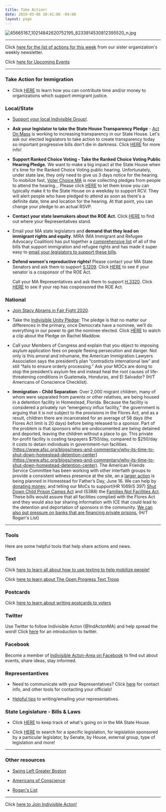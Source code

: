 ```yaml
---
title: Take Action!
date: 2019-05-06 10:41:00 -04:00
layout: page
---
```


![45665167_10214842620752195_8233914530812395520_n.jpg](/uploads/45665167_10214842620752195_8233914530812395520_n.jpg)

---

Click [here for the list of actions for this week](https://docs.google.com/document/d/1c9noDp4crDN3kzDnXp6owDDsxNlR2XBBRXVmY0e4UxQ/edit?ts=5a5e9634) from our sister organization's weekly newsletter.

Click [here for Upcoming Events](http://www.indivisibleacton.org/events/upcoming-events.html)

---

### Take Action for Immigration

* Click [HERE](http://www.indivisibleacton.org/events/support-immigration-justice.html) to learn how you can contribute time and/or money to organizations which support immigrant justice.

### Local/State

* [Support your local Indivisible Group!](http://www.indivisibleacton.org/2019/09/17/support-your-local-indivisible-group.html). 
 
* **Ask your legislator to take the State House Transparency Pledge** - [Act On Mass](https://www.actonmass.org/?fbclid=IwAR2cSOj7LMK6jSofTR_6L1eEY2hRU1RsRm9lEmXC2r6jMfsPUy8jjzELYrU) is working to increasing transparency in our State House.  Let's ask our elected legislators to take action to create transparency today so important progressive bills don’t die in darkness. Click [HERE](https://www.actonmass.org/pledge?fbclid=IwAR2cSOj7LMK6jSofTR_6L1eEY2hRU1RsRm9lEmXC2r6jMfsPUy8jjzELYrU) for more info!  
 
* **Support Ranked Choice Voting - Take the Ranked Choice Voting Public Hearing Pledge.** We want to make a big impact at the State House when it's time for the Ranked Choice Voting public hearing. Unfortunately, under state law, they only need to give us 3 days notice for the hearing. To mobilize fast, [Voter Choice MA](https://u1584542.ct.sendgrid.net/mpss/c/DwE/ni0YAA/t.2rz/_kZsxCUeRUe-S5X2e7jKfQ/h13/eAc2-2B5JiIBe4Rx1zyL0vRFZ-2BCAy5NzuyrMQ4Uat-2FTWSv9St6JZSxWQsg1QARQ9n3kgJ8DWf38uwiC6mfIgGNW-2BQw1jHYaJaqz1nKHYmr862F9vzhSxZK81aZUfHbvwo8NHeDeAznLWTywufkiJg06Gyg-2FuE7Y3QU9CGwbU-2BtCF1DfnmX2Pz7KeDwYRM1J7wyc6-2BwzzpmnPjDsEIi3ZSuws1b31QE62dR7K5kfQNzfG84aqmRc89wA6LkSJS8U7RMJte132fcUM3o-2BxEUWYktwg5h5rjDZPhS1e6LivNM25E6TehZ5WpLHxqCnMD4W8DX5qcGK-2FXXjpV4wmFP34medyY3oY-2FIQdS-2BhD9lcVk6qvT-2BNLAeyTBy1FGWVqRK2tsqWNTIKviNqu3jsCR5Zp6LJw-3D-3D) is now collecting pledges from people to attend the hearing.[ ](https://u1584542.ct.sendgrid.net/mpss/c/DwE/ni0YAA/t.2rz/_kZsxCUeRUe-S5X2e7jKfQ/h14/eAc2-2B5JiIBe4Rx1zyL0vRFZ-2BCAy5NzuyrMQ4Uat-2FTWSv9St6JZSxWQsg1QARQ9n3kgJ8DWf38uwiC6mfIgGNW-2BQw1jHYaJaqz1nKHYmr861UXI1A84E5Y1gn6bu9NCQijyW3FZgroCCi5kmCfXd9lNJVM1LBJd-2F2VU-2F-2BsNxlaPs3ux7EZH0alx8gQwiVo4n4ys5gurBlHnQuhB7QJQ7YkOatmWrCkr2juGCeGfR-2FO6MPjR4I06xLzoOpgRV8aJ56eUiLUtnvPFxBkWAAXs9oYgs9EiQO3Gnf66ShdFy3fraxWsrP26vrxjtxAJ-2FHCN6O7Pvvk-2BMpB966fF1PmxI1A3c2bjJbB7wHrUZPQcTJmUvKhE5dtAbRZT6lpzv9qLlU7AWGiwWdI60F6eXBSjjkcA-3D-3D).  Please click [HERE](https://u1584542.ct.sendgrid.net/mpss/c/DwE/ni0YAA/t.2rz/_kZsxCUeRUe-S5X2e7jKfQ/h15/eAc2-2B5JiIBe4Rx1zyL0vRFZ-2BCAy5NzuyrMQ4Uat-2FTWSv9St6JZSxWQsg1QARQ9n3kgJ8DWf38uwiC6mfIgGNW-2BQw1jHYaJaqz1nKHYmr860zAAsGvtpz8Mv8dohhEWQKFlc25tCWaiJEve75l44xwt-2FQYQPvf4fK-2B8O0dFkJqyeLSOJdhZe-2BWl5uZuJWl7jQShUWOh12yG-2Fz0YWaVPzG0GaPWEQqx45AOpVCl9w7bdTelXQ9Ovt69tlEwL0Rub-2FJ-2FKBeT3RZUkbiRl-2BfCWPicaeACJMGJqU2Yo7OwKYiOHGV2q25NAsPXNEfwbkeXDGlPOV8jLEBw3CpHwKqIWE26I1b0OaZI05HFqYd7UQyYNOX3HBbQspzY-2FIlo-2F3qhFH5gnuDcXAE3H9nMFy9UEozJQ-3D-3D) to let them know you can typically make it to the State House on a weekday to support RCV. They will alert people who have pledged to attend as soon as there's a definite date, time and location for the hearing. At that point, you can change your pledge to an actual RSVP.

* **Contact your state lawmakers about the ROE Act.** Click [HERE](https://www.plannedparenthoodaction.org/planned-parenthood-advocacy-fund-massachusetts-inc/issues/roe-act/roe-act-cosponsors?fbclid=IwAR3q0MsBefpFWEW9kq8vl7sAzzeRyE0iTAZDauZjxpP9ocIvGDyvEDc_CLQ) to find out where your Representatives stand.

* Email your MA state legislators and **demand that they lead on immigrant rights and equity**. MIRA (MA Immigrant and Refugee Advocacy Coalition) has put together a [comprehensive list](https://mailchi.mp/miracoalition/action-alert-lets-build-momentum-for-our-2019-priority-bills?e=baa65bb0e1&link_id=16&can_id=9a7cc198611ac2a74f284fdda8e14f7e) of all of the bills that support immigration and refugee rights and has made it super easy to [email your legislators to support these bills](https://p2a.co/96apnIc?link_id=17&can_id=9a7cc198611ac2a74f284fdda8e14f7e).


* **Defend women's reproductive rights!** Please contact your MA State Senators and ask them to support [S.1209](https://malegislature.gov/Bills/191/SD109).  Click [HERE](https://www.plannedparenthoodaction.org/planned-parenthood-advocacy-fund-massachusetts-inc/issues/roe-act/roe-act-cosponsors) to see if your senator is a cosponsor of the ROE Act.

  Call your MA Representatives and ask them to support [H.3320](https://malegislature.gov/Bills/191/H3320).  Click [HERE](https://www.plannedparenthoodaction.org/planned-parenthood-advocacy-fund-massachusetts-inc/issues/roe-act/roe-act-cosponsors#house) to see if your rep has cosponsored the ROE Act.


### National

* [Join Stacy Abrams in Fair Fight 2020](https://fairfight.com/fair-fight-2020/). 

* Take the [Indivisible Unity Pledge](http://pledge.indivisible.org): The pledge is that no matter our differences in the primary, once Democrats have a nominee, we’ll do everything in our power to get the nominee elected.  Click [HERE](https://www.youtube.com/watch?v=HojK7c7X3WE&link_id=18&can_id=9a7cc198611ac2a74f284fdda8e14f7e&source=email-2019-5-7-indivisible-acton-weekly-newsletter&email_referrer=email_540613&email_subject=2019-5-7-indivisible-acton-weekly-newsletter) to watch a clip about the Pledge on Rachel Maddow.


* Call your Members of Congress and explain that you object to imposing asylum application fees on people fleeing persecution and danger. Not only is this amoral and inhumane, the American Immigration Lawyers Association says the president’s plan “contradicts international law” and still “fails to ensure orderly processing.” Ask your MOCs are doing to stop the president’s asylum fee and instead heal the root causes of life-threatening conditions in Guatemala, Honduras, and El Salvador? (H/T Americans of Conscience Checklist).

* **Immigration - Child Separation**:   Over 2,000 migrant children, many of whom were separated from parents or other relatives, are being housed in a detention facility in Homestead, Florida.  Because the facility is considered a privately run “emergency influx facility,” the government is arguing that it is not subject to the provisions in the Flores Act, and as a result, children there are incarcerated for an average of 58 days (the Flores Act limit is 20 days) before being released to a sponsor. Part of the problem is that sponsors who are undocumented are being detained and deported, leaving the children without a place to go. This private for-profit facility is costing taxpayers $750/day, compared to $250/day it costs to detain individuals in government-run facilities. [https://www.afsc.org/blogs/news-and-commentary/why-its-time-to-shut-down-homestead-detention-center](https://www.afsc.org/blogs/news-and-commentary/why-its-time-to-shut-down-homestead-detention-center). The American Friends Service Committee has been working with other interfaith groups to provide a consistent witness presence at the site, an a [larger action](https://migrantjustice.afsc.org/) is being planned in Homestead for Father’s Day, June 16.  We can help by [donating money](https://www.gofundme.com/witness-tornillo-homestead?fbclid=IwAR18JFq_n9Xa16N6REQqsYk6o6sfI3rooJorD8-xeYgCjeOhNcDb20j5ev0), and telling our MoCs to support(HR 1069/S 397) [Shut Down Child Prison Camps Act](https://www.congress.gov/bill/116th-congress/house-bill/1069) and (S388) the [Families Not Facilities Act](https://www.congress.gov/bill/116th-congress/senate-bill/388?q=%7B%22search%22%3A%5B%22S388%22%5D%7D&s=5&r=1).  These bills would assure that all facilities complied with the Flores Act and they would also bar sharing information with ICE that could lead to the detention and deportation of sponsors in the community.  [We can also put pressure on banks that are financing private prisons.](https://www.miamiherald.com/news/local/immigration/article230326379.html?fbclid=IwAR13fQmVWSd8Q09dJVNaRxEfdEwjSv1UPoA_9NspW5ZYTHIBuTSy7PLu12w)  (H/T Rogan's List)

---

### Tools

Here are some helpful tools that help share actions and news.

### Text

Click [here to learn all about how to use texting to help mobilize people!](https://docs.google.com/document/d/1PvjgTv0y5wthNdlEJeMkg6K3hE4HOoeRAgTfFO2PSQM)

Click [here to learn about The Open Progress Text Troop](https://www.openprogress.com/text-troop)

### Postcards

Click [here to learn about writing postcards to voters](http://www.postcardstovoters.org)

### Twitter

Use Twitter to follow Indivisible Acton (@IndActonMA) and help spread the word!  Click [here](https://drive.google.com/file/d/0BwLIGG6Uwnr_Y0h2a3EwS0hiWTF6dHNkLXR1OUZMOGhibHpr/view) for an  introduction to twitter.

### Facebook

Become a member of [Indivisible Acton-Area on Facebook](https://www.facebook.com/groups/indivisibleacton) to find out about events, share ideas, stay informed.

### Representantives

* Need to communicate with your Representatives?  Click [here](http://www.indivisibleacton.org/2018-ma-state-primary.html) for contact info, and other tools for contacting your officials!

* [Helpful tips](https://docs.google.com/document/d/1vKG49nreg_Y2_xr2dzYfwcPF4KOFvGRoX6caxWKrMUQ/)  to writing/emailing your representatives.

### State Legislature - Bills & Laws

* Click [HERE](https://www.actonmass.org) to keep track of what's going on in the MA State House.  

* Click [HERE](https://malegislature.gov/Bills/Search) to search for a specific legislation, for legislation sponsored by a particular legislator, by Senate, by House, external group, type of legislation and more!

---

### Other resources

* [Swing Left Greater Boston](https://swingleftboston.org)

* [Americans of Conscience](https://americansofconscience.com)

* [Rogan's List](http://roganslist.blogspot.com)

---

Click [here to Join Indivisible Acton!](https://actionnetwork.org/forms/join-indivisible-acton?source=direct_link&referrer=group-indivisible-acton)